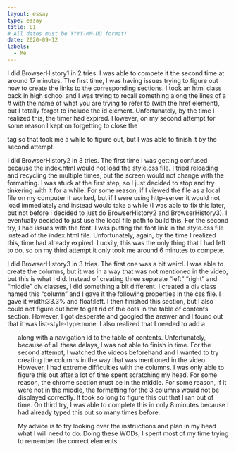 ```yaml
---
layout: essay
type: essay
title: E1
# All dates must be YYYY-MM-DD format!
date: 2020-09-12
labels:
  - Me
---
```

I did BrowserHistory1 in 2 tries. I was able to compete it the second time at around 17 minutes. The first time, I was having issues trying to figure out how to create the links to the corresponding sections. I took an html class back in high school and I was trying to recall something along the lines of a # with the name of what you are trying to refer to (with the href element), but I totally forgot to include the id element. Unfortunately, by the time I realized this, the timer had expired. However, on my second attempt for some reason I kept on forgetting to close the <p> tag so that took me a while to figure out, but I was able to finish it by the second attempt. 

I did BrowserHistory2 in 3 tries. The first time I was getting confused because the index.html would not load the style.css file. I tried reloading and recycling the <link rel="stylesheet" href="style.css"> multiple times, but the screen would not change with the formatting. I was stuck at the first step, so I just decided to stop and try tinkering with it for a while. For some reason, if I viewed the file as a local file on my computer it worked, but if I were using http-server it would not load immediately and instead would take a while (I was able to fix this later, but not before I decided to just do BrowserHistory2 and BrowserHistory3). I eventually decided to just use the local file path to build this. For the second try, I had issues with the font. I was putting the font link in the style.css file instead of the index.html file. Unfortunately, again, by the time I realized this, time had already expired. Luckily, this was the only thing that I had left to do, so on my third attempt it only took me around 6 minutes to compete.

I did BrowserHistory3 in 3 tries. The first one was a bit weird. I was able to create the columns, but it was in a way that was not mentioned in the video, but this is what I did. Instead of creating three separate “left” “right” and “middle” div classes, I did something a bit different. I created a div class named this “column” and I gave it the following properties in the css file. I gave it width:33.3% and float:left. I then finished this section, but I also could not figure out how to get rid of the dots in the table of contents section. However, I got desperate and googled the answer and I found out that it was list-style-type:none. I also realized that I needed to add a <ul> along with a navigation id to the table of contents. Unfortunately, because of all these delays, I was not able to finish in time. For the second attempt, I watched the videos beforehand and I wanted to try creating the columns in the way that was mentioned in the video. However, I had extreme difficulties with the columns. I was only able to figure this out after a lot of time spent scratching my head. For some reason, the chrome section must be in the middle. For some reason, if it were not in the middle, the formatting for the 3 columns would not be displayed correctly. It took so long to figure this out that I ran out of time. On third try, I was able to complete this in only 8 minutes because I had already typed this out so many times before. 

My advice is to try looking over the instructions and plan in my head what I will need to do. Doing these WODs, I spent most of my time trying to remember the correct elements.
